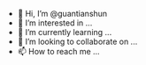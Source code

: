 - 👋 Hi, I’m @guantianshun
- 👀 I’m interested in ...
- 🌱 I’m currently learning ...
- 💞️ I’m looking to collaborate on ...
- 📫 How to reach me ...

<!---
guantianshun/guantianshun is a ✨ special ✨ repository because its `README.md` (this file) appears on your GitHub profile.
You can click the Preview link to take a look at your changes.
--->
